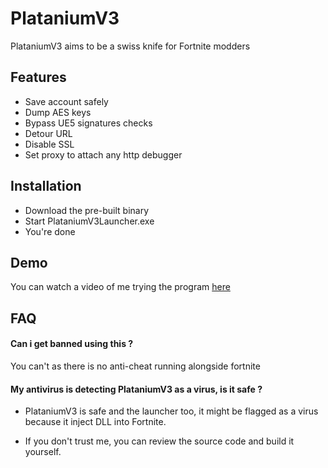 
# PlataniumV3

PlataniumV3 aims to be a swiss knife for Fortnite modders
## Features

- Save account safely
- Dump AES keys
- Bypass UE5 signatures checks
- Detour URL
- Disable SSL
- Set proxy to attach any http debugger

## Installation

- Download the pre-built binary
- Start PlataniumV3Launcher.exe
- You're done
## Demo

You can watch a video of me trying the program [here](https://streamable.com/j6qjjx)


## FAQ

#### Can i get banned using this ?

You can't as there is no anti-cheat running alongside fortnite 

#### My antivirus is detecting PlataniumV3 as a virus, is it safe ?

- PlataniumV3 is safe and the launcher too, it might be flagged as a virus because it inject DLL into Fortnite.

- If you don't trust me, you can review the source code and build it yourself.